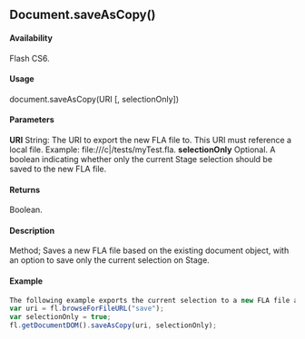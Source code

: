 ## Document.saveAsCopy()

#### Availability

Flash CS6.

#### Usage

document.saveAsCopy(URI [, selectionOnly])

#### Parameters

**URI** String: The URI to export the new FLA file to. This URI must reference a local file. Example: file:///c\|/tests/myTest.fla.
**selectionOnly** Optional. A boolean indicating whether only the current Stage selection should be saved to the new FLA file.

#### Returns

Boolean.

#### Description

Method; Saves a new FLA file based on the existing document object, with an option to save only the current selection on Stage.

#### Example

```javascript
The following example exports the current selection to a new FLA file at the URI specified by the user:
var uri = fl.browseForFileURL("save"); 
var selectionOnly = true;
fl.getDocumentDOM().saveAsCopy(uri, selectionOnly);

```
